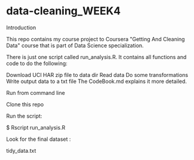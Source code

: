 # data-cleaning_WEEK4
Introduction

This repo contains my course project to Coursera "Getting And Cleaning Data" course that is part of Data Science specialization.

There is just one script called run_analysis.R. It contains all functions and code to do the following:

Download UCI HAR zip file to data dir
Read data
Do some transformations
Write output data to a txt file 
The CodeBook.md explains it more detailed.

Run from command line

Clone this repo

Run the script:

$ Rscript run_analysis.R

Look for the final dataset :

tidy_data.txt
